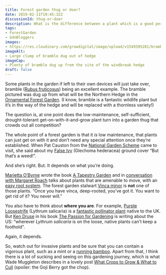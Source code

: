 ```yaml
---
title: Forest garden thug or doer?
date: 2019-02-11T19:45:32Z
discussionId: thug-or-doer
description: What is the difference between a plant which is a good performer and one which is an aggressive thug?
tags: 
- ForestGarden
- GdnBloggers
images: 
- https://res.cloudinary.com/growdigital/image/upload/v1549395281/bramblehedge-528AD594.jpg
imageAlt: 
- Large clump of bramble dug out of hedge
imageCap:
- Plenty of bramble dug up from the site of the windbreak hedge
draft: false
---
```


Some plants in the garden if left to their own devices will just take over, bramble ([Rubus fruticosus](https://pfaf.org/user/plant.aspx?latinname=Rubus+fruticosus)) being an excellent example. The bramble pictured was dug up from what will be the Northern Hedge in the [Ornamental Forest Garden](https://www.forestgarden.wales/blog/introducing-ornamental-maintenance-free-forest-garden/). (I know, bramble is a fantastic wildlife plant but it’s in the way of the hedge and will be replaced with a thornless variety!)

The question is, at one point does the low-maintenance, self-sufficient, drought-tolerant get-on-with-it-and-grow plant turn into a garden thug that crowds out all competition?

The whole point of a forest garden is that it _is_ low maintenance, that plants can just get on with it and don’t need any special attention once they’re established. When Pat Causton from the [National Garden Scheme](https://www.ngs.org.uk) came to visit, she said about my [False Ivy](https://pfaf.org/user/plant.aspx?latinname=Glechoma+hederacea) (Glechoma hederacea) ground cover “But that’s a weed!”. 

And she’s right. But. It depends on what you’re doing.

[Marietta O’Byrne](https://northwestgardennursery.com) wrote the book [A Tapestry Garden](https://www.goodreads.com/book/show/35489114-a-tapestry-garden) and in [conversation with Margaret Roach](https://awaytogarden.com/underplanting-making-a-tapestry-garden-with-marietta-obyrne/) talks about plants that are amenable to move, with an [easy root system](https://www.rhs.org.uk/Plants/90876/i-Lamium-maculatum-i-White-Nancy/Details). The forest garden stalwart [Vinca minor](https://pfaf.org/user/plant.aspx?latinname=Vinca+minor) is **not** one of those plants. “Once you have vinca, deep-rooted, you’ve got it. You want to get rid of it? You never will.”

You also have to think about **where you are**. For example, [Purple Loosestrife](https://pfaf.org/user/plant.aspx?latinname=Lythrum+salicaria) (Lythrum salicaria) is a [fantastic pollinator plant](https://www.forestgarden.wales/blog/top-10-bee-friendly-plants/) native to the UK. But [Ken Druse](https://kendruse.com) in his book [The Passion for Gardening](https://www.goodreads.com/book/show/940298.Ken_Druse) is writing about the US: “wherever _Lythrum salicaria_ is on the loose, native plants can’t keep a foothold”.

Again, it depends.

So, watch out for invasive plants and be sure that you can contain a vigorous plant, such as a mint or a [running bamboo](https://www.gardenersworld.com/how-to/grow-plants/types-of-bamboo-to-grow/). Apart from that, I think there is a lot of sucking and seeing on this gardening journey, which is what Wade Muggleton describes in a lovely post [What Crops to Grow & What to Cull](https://www.permaculture.co.uk/articles/what-crops-grow-what-cull) (spoiler: the Goji Berry got the chop).
